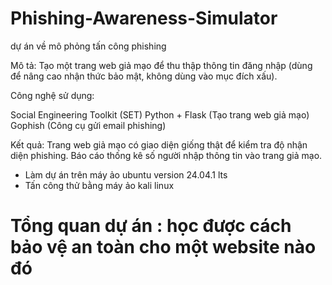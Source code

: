 # Phishing-Awareness-Simulator
dự án về mô phỏng tấn công phishing

Mô tả:
Tạo một trang web giả mạo để thu thập thông tin đăng nhập (dùng để nâng cao nhận thức bảo mật, không dùng vào mục đích xấu).

Công nghệ sử dụng:

Social Engineering Toolkit (SET)
Python + Flask (Tạo trang web giả mạo)
Gophish (Công cụ gửi email phishing)

Kết quả:
Trang web giả mạo có giao diện giống thật để kiểm tra độ nhận diện phishing.
Báo cáo thống kê số người nhập thông tin vào trang giả mạo.

- Làm dự án trên máy ảo ubuntu version 24.04.1 lts
- Tấn công thử bằng máy ảo kali linux

# Tổng quan dự án :  học được cách bảo vệ an toàn cho một website nào đó 

